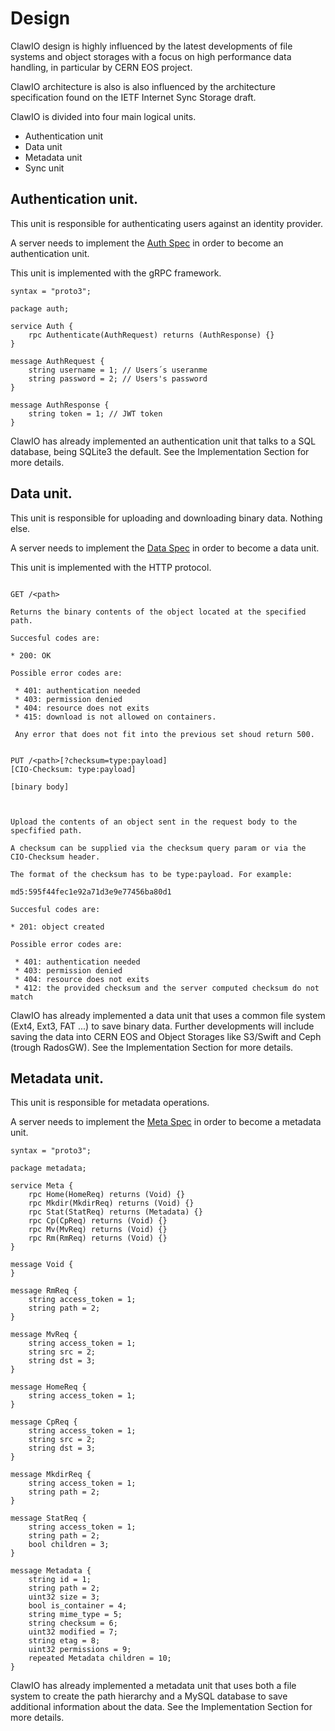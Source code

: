 # Design

ClawIO design is highly influenced by the latest developments of file systems and object storages with a focus on high performance data handling, in particular by CERN EOS project.

ClawIO architecture is also is also influenced by the architecture specification found on the IETF Internet Sync Storage draft.


ClawIO is divided into four main logical units.


* Authentication unit
* Data unit
* Metadata unit
* Sync unit

## Authentication unit.

This unit is responsible for authenticating  users against an identity provider.
 
A server needs to implement the [Auth Spec](https://github.com/clawio/specs/blob/master/auth/auth.proto) in order to become an authentication unit.

This unit is implemented with the gRPC framework.

```
syntax = "proto3";

package auth;

service Auth {
    rpc Authenticate(AuthRequest) returns (AuthResponse) {}
}

message AuthRequest {
    string username = 1; // Users´s useranme
    string password = 2; // Users's password
}

message AuthResponse {
    string token = 1; // JWT token
}

```
ClawIO has already implemented an authentication unit that talks to a SQL database, being SQLite3 the default. See the Implementation Section for more details.


## Data unit.

This unit is responsible for uploading and downloading binary data. Nothing else.
 
A server needs to implement the [Data Spec](https://github.com/clawio/specs/blob/master/data/data.yaml) in order to become a data unit.

This unit is implemented with the HTTP protocol.

```

GET /<path>

Returns the binary contents of the object located at the specified path.

Succesful codes are:

* 200: OK

Possible error codes are:

 * 401: authentication needed
 * 403: permission denied
 * 404: resource does not exits
 * 415: download is not allowed on containers.
 
 Any error that does not fit into the previous set shoud return 500.
 

PUT /<path>[?checksum=type:payload]
[CIO-Checksum: type:payload]

[binary body]



Upload the contents of an object sent in the request body to the specfified path.

A checksum can be supplied via the checksum query param or via the CIO-Checksum header.

The format of the checksum has to be type:payload. For example:

md5:595f44fec1e92a71d3e9e77456ba80d1

Succesful codes are:

* 201: object created

Possible error codes are:

 * 401: authentication needed
 * 403: permission denied
 * 404: resource does not exits
 * 412: the provided checksum and the server computed checksum do not match

````

ClawIO has already implemented a data unit that uses a common file system (Ext4, Ext3, FAT ...) to save binary data. Further developments will include saving the data into CERN EOS and Object Storages like S3/Swift and Ceph (trough RadosGW). See the Implementation Section for more details.


## Metadata unit.

This unit is responsible for metadata operations.

A server needs to implement the [Meta Spec](https://github.com/clawio/specs/blob/master/metadata/metadata.proto) in order to become a metadata unit.


```
syntax = "proto3";

package metadata;

service Meta {
    rpc Home(HomeReq) returns (Void) {}
    rpc Mkdir(MkdirReq) returns (Void) {}
    rpc Stat(StatReq) returns (Metadata) {}
    rpc Cp(CpReq) returns (Void) {}
    rpc Mv(MvReq) returns (Void) {}
    rpc Rm(RmReq) returns (Void) {}
}

message Void {
}

message RmReq {
    string access_token = 1;
    string path = 2;
}

message MvReq {
    string access_token = 1;
    string src = 2;
    string dst = 3;
}

message HomeReq {
    string access_token = 1;    
}

message CpReq {
    string access_token = 1;
    string src = 2;
    string dst = 3;
}

message MkdirReq {
    string access_token = 1;
    string path = 2;
}

message StatReq {
    string access_token = 1;
    string path = 2;
    bool children = 3;
}

message Metadata {
    string id = 1;
    string path = 2;
    uint32 size = 3;
    bool is_container = 4;
    string mime_type = 5;
    string checksum = 6;
    uint32 modified = 7;
    string etag = 8; 
    uint32 permissions = 9;
    repeated Metadata children = 10;
}
```

ClawIO has already implemented a metadata unit that uses both a file system to create the path hierarchy and a MySQL database to save additional information about the data. See the Implementation Section for more details.
